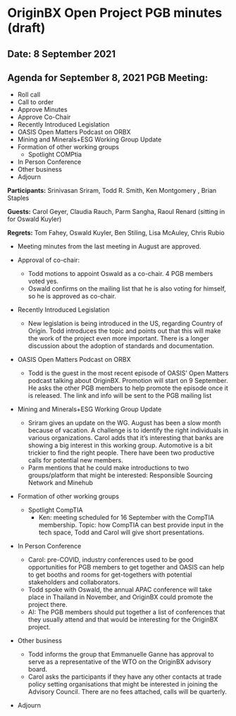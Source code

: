 # OriginBX Open Project PGB minutes (draft)

## Date: 8 September 2021

## Agenda for September 8, 2021 PGB Meeting:
* Roll call
* Call to order
* Approve Minutes 
* Approve Co-Chair
* Recently Introduced Legislation
* OASIS Open Matters Podcast on ORBX
* Mining and Minerals+ESG Working Group Update
* Formation of other working groups
  * Spotlight COMPtia
* In Person Conference
* Other business
* Adjourn

**Participants:** Srinivasan Sriram, Todd R. Smith, Ken Montgomery , Brian Staples

**Guests:** Carol Geyer, Claudia Rauch, Parm Sangha, Raoul Renard (sitting in for Oswald Kuyler)

**Regrets:** Tom Fahey, Oswald Kuyler, Ben Stiling, Lisa McAuley, Chris Rubio

* Meeting minutes from the last meeting in August are approved.

* Approval of co-chair:
  * Todd motions to appoint Oswald as a co-chair. 4 PGB members voted yes.
  * Oswald confirms on the mailing list that he is also voting for himself, so he is approved as co-chair.

* Recently Introduced Legislation
  * New legislation is being introduced in the US, regarding Country of Origin. Todd introduces the topic and points out that this will make the work of the project even more important. There is a longer discussion about the adoption of standards and documentation. 

* OASIS Open Matters Podcast on ORBX
  * Todd is the guest in the most recent episode of OASIS’ Open Matters podcast talking about OriginBX. Promotion will start on 9 September. He asks the other PGB    members to help promote the episode once it is released. The link and info will be sent to the PGB mailing list

* Mining and Minerals+ESG Working Group Update
  * Sriram gives an update on the WG. August has been a slow month because of vacation. A challenge is to identify the right individuals in various organizations.     Carol adds that it’s interesting that banks are showing a big interest in this working group. Automotive is a bit trickier to find the right people. There have been two productive calls for potential new members. 
  * Parm mentions that he could make introductions to two groups/platform that might be interested: Responsible Sourcing Network and Minehub

* Formation of other working groups 
  * Spotlight CompTIA
    * Ken: meeting scheduled for 16 September with the CompTIA membership. Topic: how CompTIA can best provide input in the tech space, Todd and Carol will give short presentations.
    
* In Person Conference    
  * Carol: pre-COVID, industry conferences used to be good opportunities for PGB members to get together and OASIS can help to get booths and rooms for get-togethers with potential stakeholders and collaborators.
  * Todd spoke with Oswald, the annual APAC conference will take place in Thailand in November, and OriginBX could promote the project there.
  * AI: The PGB members should put together a list of conferences that they usually attend and that would be interesting for the OriginBX project.

* Other business
  * Todd informs the group that Emmanuelle Ganne has approval to serve as a representative of the WTO on the OriginBX advisory board.
  * Carol asks the participants if they have any other contacts at trade policy setting organisations that might be interested in joining the Advisory Council.     There are no fees attached, calls will be quarterly.

* Adjourn
